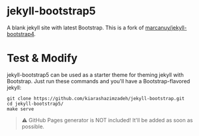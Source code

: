 # jekyll-bootstrap5
A blank jekyll site with latest Bootstrap.
This is a fork of [marcanuy/jekyll-bootstrap4](https://github.com/marcanuy/jekyll-bootstrap4/tree/83c366258eabfec44f81786bba1c835a93d7e624).

# Test & Modify
jekyll-bootstrap5 can be used as a starter theme for theming jekyll with Bootstrap. Just run these commands and you'll have a Bootstrap-flavored jekyll:

```
git clone https://github.com/kiarashazimzadeh/jekyll-bootstrap.git
cd jekyll-bootstrap5/
make serve
```

> :warning: GitHub Pages generator is NOT included! It'll be added as soon as possible.
